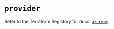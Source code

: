 # `provider`

Refer to the Terraform Registory for docs: [`azurerm`](https://registry.terraform.io/providers/hashicorp/azurerm/3.86.0/docs).
